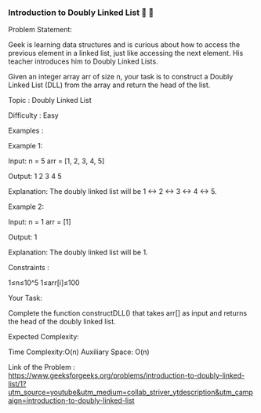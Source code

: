 ### Introduction to Doubly Linked List 🔗 🔁

Problem Statement:

Geek is learning data structures and is curious about how to access the previous element in a linked list, just like accessing the next element. His teacher introduces him to Doubly Linked Lists.

Given an integer array arr of size n, your task is to construct a Doubly Linked List (DLL) from the array and return the head of the list.

Topic : Doubly Linked List

Difficulty :  Easy


Examples :

Example 1:

Input:
n = 5
arr = [1, 2, 3, 4, 5]

Output: 1 2 3 4 5

Explanation: The doubly linked list will be 1 <-> 2 <-> 3 <-> 4 <-> 5.

Example 2:

Input:
n = 1
arr = [1]

Output: 1

Explanation: The doubly linked list will be 1.

Constraints :

1≤n≤10^5
1≤arr[i]≤100

Your Task:

Complete the function constructDLL() that takes arr[] as input and returns the head of the doubly linked list.

Expected Complexity:

Time Complexity:O(n)
Auxiliary Space:  O(n)

Link of the Problem :
 https://www.geeksforgeeks.org/problems/introduction-to-doubly-linked-list/1?utm_source=youtube&utm_medium=collab_striver_ytdescription&utm_campaign=introduction-to-doubly-linked-list
